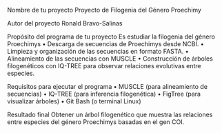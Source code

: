 Nombre de tu proyecto 
Proyecto de Filogenia del Género Proechimy

Autor del proyecto
Ronald Bravo-Salinas

Propósito del programa de tu proyecto
Es estudiar la filogenia del género Proechimys
•	Descarga de secuencias de Proechimys desde NCBI.
•	Limpieza y organización de las secuencias en formato FASTA.
•	Alineamiento de las secuencias con MUSCLE
•	Construcción de árboles filogenéticos con IQ-TREE para observar relaciones evolutivas entre especies.

Requisitos para ejecutar el programa
•	MUSCLE (para alineamiento de secuencias)
•	IQ-TREE (para inferencia filogenética)
•	FigTree (para visualizar árboles)
•	Git Bash (o terminal Linux)

Resultado final
Obtener un árbol filogenético que muestra las relaciones entre especies del género Proechimys basadas en el gen COI.
